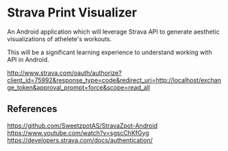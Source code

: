 # Strava Print Visualizer
An Android application which will leverage Strava API to generate aesthetic visualizations of athelete's workouts.

This will be a significant learning experience to understand working with API in Android.

http://www.strava.com/oauth/authorize?client_id=75992&response_type=code&redirect_uri=http://localhost/exchange_token&approval_prompt=force&scope=read_all

## References
https://github.com/SweetzpotAS/StravaZpot-Android
https://www.youtube.com/watch?v=sgscChKfGyg
https://developers.strava.com/docs/authentication/
